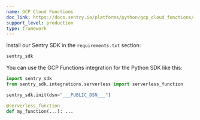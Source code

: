 ```yaml
---
name: GCP Cloud Functions
doc_link: https://docs.sentry.io/platforms/python/gcp_cloud_functions/
support_level: production
type: framework
---
```

Install our Sentry SDK in the `requirements.txt` section:
```python
sentry_sdk
```

You can use the GCP Functions integration for the Python SDK like this:
```python
import sentry_sdk
from sentry_sdk.integrations.serverless import serverless_function

sentry_sdk.init(dsn="___PUBLIC_DSN___")

@serverless_function
def my_function(...): ...
```
